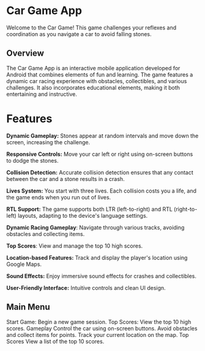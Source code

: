 # Car Game App
Welcome to the Car Game! This game challenges your reflexes and coordination as you navigate a car to avoid falling stones.

## Overview
The Car Game App is an interactive mobile application developed for Android that combines elements of fun and learning. The game features a dynamic car racing experience with obstacles, collectibles, and various challenges. It also incorporates educational elements, making it both entertaining and instructive.

# Features
**Dynamic Gameplay:** Stones appear at random intervals and move down the screen, increasing the challenge.

**Responsive Controls:** Move your car left or right using on-screen buttons to dodge the stones.

**Collision Detection:** Accurate collision detection ensures that any contact between the car and a stone results in a crash.

**Lives System:** You start with three lives. Each collision costs you a life, and the game ends when you run out of lives.

**RTL Support:** The game supports both LTR (left-to-right) and RTL (right-to-left) layouts, adapting to the device's language settings.

**Dynamic Racing Gameplay**: Navigate through various tracks, avoiding obstacles and collecting items.

**Top Scores**: View and manage the top 10 high scores.


**Location-based Features:** Track and display the player's location using Google Maps.

**Sound Effects:** Enjoy immersive sound effects for crashes and collectibles.

**User-Friendly Interface:** Intuitive controls and clean UI design.

## Main Menu
Start Game: Begin a new game session.
Top Scores: View the top 10 high scores.
Gameplay
Control the car using on-screen buttons.
Avoid obstacles and collect items for points.
Track your current location on the map.
Top Scores
View a list of the top 10 scores.


